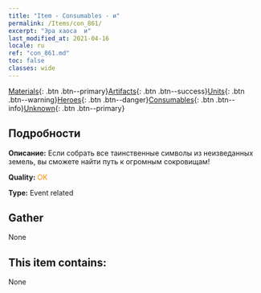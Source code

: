 ```yaml
---
title: "Item - Consumables - и"
permalink: /Items/con_861/
excerpt: "Эра хаоса  и"
last_modified_at: 2021-04-16
locale: ru
ref: "con_861.md"
toc: false
classes: wide
---
```

 [Materials](/ru/Items/){: .btn .btn--primary}[Artifacts](/ru/Items/Artifacts/){: .btn .btn--success}[Units](/ru/Items/Units/){: .btn .btn--warning}[Heroes](/ru/Items/Heroes/){: .btn .btn--danger}[Consumables](/ru/Items/Consumables/){: .btn .btn--info}[Unknown](/ru/Items/Unknown/){: .btn .btn--primary}

## Подробности
 **Описание:** Если собрать все таинственные символы из неизведанных земель, вы сможете найти путь к огромным сокровищам!

 **Quality:** <span style="color: #FF8C00">OK</span>

 **Type:** Event related

## Gather

  None

## This item contains:

  None

